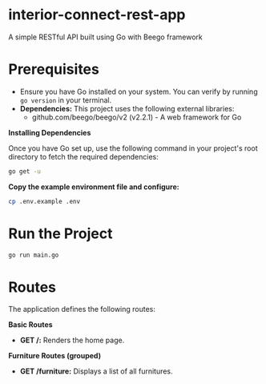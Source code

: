 # interior-connect-rest-app

A simple RESTful API built using Go with Beego framework

# Prerequisites

- Ensure you have Go installed on your system. You can verify by running `go version` in your terminal.
- **Dependencies:** This project uses the following external libraries:
  - github.com/beego/beego/v2 (v2.2.1) - A web framework for Go

**Installing Dependencies**

Once you have Go set up, use the following command in your project's root directory to fetch the required dependencies:

```bash
go get -u
```

**Copy the example environment file and configure:**

```bash
cp .env.example .env
```

# Run the Project

```bash
go run main.go
```

# Routes

The application defines the following routes:

**Basic Routes**

- **GET /:** Renders the home page.

**Furniture Routes (grouped)**

- **GET /furniture:** Displays a list of all furnitures.
